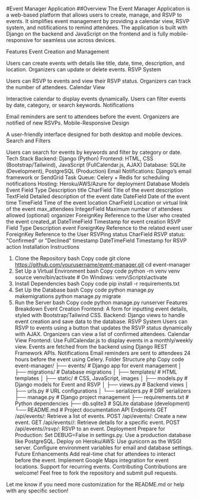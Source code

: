 #Event Manager Application
##Overview
The Event Manager Application is a web-based platform that allows users to create, manage, and RSVP to events. It simplifies event management by providing a calendar view, RSVP system, and notifications to remind attendees. The application is built with Django on the backend and JavaScript on the frontend and is fully mobile-responsive for seamless use across devices.

Features
Event Creation and Management

Users can create events with details like title, date, time, description, and location.
Organizers can update or delete events.
RSVP System

Users can RSVP to events and view their RSVP status.
Organizers can track the number of attendees.
Calendar View

Interactive calendar to display events dynamically.
Users can filter events by date, category, or search keywords.
Notifications

Email reminders are sent to attendees before the event.
Organizers are notified of new RSVPs.
Mobile-Responsive Design

A user-friendly interface designed for both desktop and mobile devices.
Search and Filters

Users can search for events by keywords and filter by category or date.
Tech Stack
Backend: Django (Python)
Frontend: HTML, CSS (Bootstrap/Tailwind), JavaScript (FullCalendar.js, AJAX)
Database: SQLite (Development), PostgreSQL (Production)
Email Notifications: Django’s email framework or SendGrid
Task Queue: Celery + Redis for scheduling notifications
Hosting: Heroku/AWS/Azure for deployment
Database Models
Event
Field	Type	Description
title	CharField	Title of the event
description	TextField	Detailed description of the event
date	DateField	Date of the event
time	TimeField	Time of the event
location	CharField	Location or virtual link of the event
max_attendees	IntegerField	Maximum number of attendees allowed (optional)
organizer	ForeignKey	Reference to the User who created the event
created_at	DateTimeField	Timestamp for event creation
RSVP
Field	Type	Description
event	ForeignKey	Reference to the related event
user	ForeignKey	Reference to the User RSVPing
status	CharField	RSVP status: "Confirmed" or "Declined"
timestamp	DateTimeField	Timestamp for RSVP action
Installation Instructions
1. Clone the Repository
bash
Copy code
git clone https://github.com/yourusername/event-manager.git
cd event-manager
2. Set Up a Virtual Environment
bash
Copy code
python -m venv venv
source venv/bin/activate  # On Windows: venv\Scripts\activate
3. Install Dependencies
bash
Copy code
pip install -r requirements.txt
4. Set Up the Database
bash
Copy code
python manage.py makemigrations
python manage.py migrate
5. Run the Server
bash
Copy code
python manage.py runserver
Features Breakdown
Event Creation
Frontend: A form for inputting event details, styled with Bootstrap/Tailwind CSS.
Backend: Django views to handle event creation and save data to the database.
RSVP System
Users can RSVP to events using a button that updates the RSVP status dynamically with AJAX.
Organizers can view a list of confirmed attendees.
Calendar View
Frontend:
Use FullCalendar.js to display events in a monthly/weekly view.
Events are fetched from the backend using Django REST Framework APIs.
Notifications
Email reminders are sent to attendees 24 hours before the event using Celery.
Folder Structure
php
Copy code
event-manager/
├── events/                 # Django app for event management
│   ├── migrations/         # Database migrations
│   ├── templates/          # HTML templates
│   ├── static/             # CSS, JavaScript, images
│   ├── models.py           # Django models for Event and RSVP
│   ├── views.py            # Backend views
│   ├── urls.py             # URL configurations
│   └── serializers.py      # DRF serializers
├── manage.py               # Django project management
├── requirements.txt        # Python dependencies
├── db.sqlite3              # SQLite database (development)
└── README.md               # Project documentation
API Endpoints
GET /api/events/: Retrieve a list of events.
POST /api/events/: Create a new event.
GET /api/events/<id>/: Retrieve details for a specific event.
POST /api/events/<id>/rsvp/: RSVP to an event.
Deployment
Prepare for Production:
Set DEBUG=False in settings.py.
Use a production database like PostgreSQL.
Deploy on Heroku/AWS:
Use gunicorn as the WSGI server.
Configure environment variables for email and database settings.
Future Enhancements
Add real-time chat for attendees to interact before the event.
Implement Google Maps integration for event locations.
Support for recurring events.
Contributing
Contributions are welcome! Feel free to fork the repository and submit pull requests.

Let me know if you need more customization for the README.md or help with any specific section!







